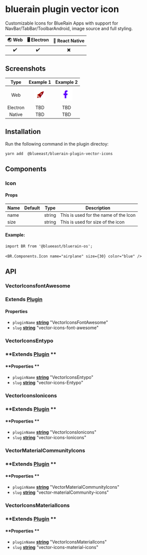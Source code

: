 # bluerain plugin vector icon

Customizable Icons for BlueRain Apps with support for NavBar/TabBar/ToolbarAndroid, image source and full styling.

| 🌏 Web             | 🖥 Electron        | 📱 React Native    |
| :----------------: | :----------------: | :----------------: |
| ✔️ |   ✔️ | ✖️  |

## Screenshots

|Type    | Example 1             | Example 2       |
| :----------------: | :----------------: | :----------------: |
| Web |![vectoricons](screenshots/title665470849.png)  |![vectoricons](screenshots/title978367726.png) |
| Electron |TBD | TBD |
| Native |TBD | TBD |

## Installation

Run the following command in the plugin directoy:

```shell
yarn add  @blueeast/bluerain-plugin-vector-icons
```

## Components

### Icon

#### **Props**

| Name          | Default  |Type   |Description  |
| ------------- | -------------    |-------------|-------------|
| name|          |string | This is used for the name of the Icon |
| size|          |string | This is used  for size of the icon |

#### **Example:**

```react
import BR from '@blueeast/bluerain-os';

<BR.Components.Icon name="airplane" size={30} color="blue" />
```

## API

<!-- Generated by documentation.js. Update this documentation by updating the source code. -->

### VectorIconsfontAwesome

### **Extends [Plugin](https://blueeast.gitbook.io/bluerain-os/api/api-reference#plugin)**

#### **Properties**

- `pluginName` **[string](https://developer.mozilla.org/en-US/docs/Web/JavaScript/Reference/Global_Objects/String)** "VectorIconsFontAwesome"
- `slug` **[string](https://developer.mozilla.org/en-US/docs/Web/JavaScript/Reference/Global_Objects/String)** "vector-icons-font-awesome"

### VectorIconsEntypo

### **Extends [Plugin](https://blueeast.gitbook.io/bluerain-os/api/api-reference#plugin)  **

#### **Properties    **

- `pluginName` **[string](https://developer.mozilla.org/en-US/docs/Web/JavaScript/Reference/Global_Objects/String)**  "VectorIconsEntypo"
- `slug` **[string](https://developer.mozilla.org/en-US/docs/Web/JavaScript/Reference/Global_Objects/String)** "vector-icons-Entypo"

### VectorIconsIonicons

### **Extends [Plugin](https://blueeast.gitbook.io/bluerain-os/api/api-reference#plugin)   **

#### **Properties  **

- `pluginName` **[string](https://developer.mozilla.org/en-US/docs/Web/JavaScript/Reference/Global_Objects/String)** "VectorIconsIonicons"
- `slug` **[string](https://developer.mozilla.org/en-US/docs/Web/JavaScript/Reference/Global_Objects/String)** "vector-icons-Ionicons"


### VectorMaterialCommunityIcons

### **Extends [Plugin](https://blueeast.gitbook.io/bluerain-os/api/api-reference#plugin)    **

#### **Properties   **

- `pluginName` **[string](https://developer.mozilla.org/en-US/docs/Web/JavaScript/Reference/Global_Objects/String)** "VectorMaterialCommunityIcons"
- `slug` **[string](https://developer.mozilla.org/en-US/docs/Web/JavaScript/Reference/Global_Objects/String)**  "vector-materialCommunity-icons"

### VectorIconsMaterialIcons

### **Extends [Plugin](https://blueeast.gitbook.io/bluerain-os/api/api-reference#plugin)     **

#### **Properties     **

- `pluginName` **[string](https://developer.mozilla.org/en-US/docs/Web/JavaScript/Reference/Global_Objects/String)** "VectorIconsMaterialIcons"
- `slug` **[string](https://developer.mozilla.org/en-US/docs/Web/JavaScript/Reference/Global_Objects/String)**  "vector-icons-material-icons"
